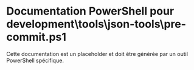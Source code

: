 # Documentation PowerShell pour development\tools\json-tools\pre-commit.ps1

Cette documentation est un placeholder et doit être générée par un outil PowerShell spécifique.
